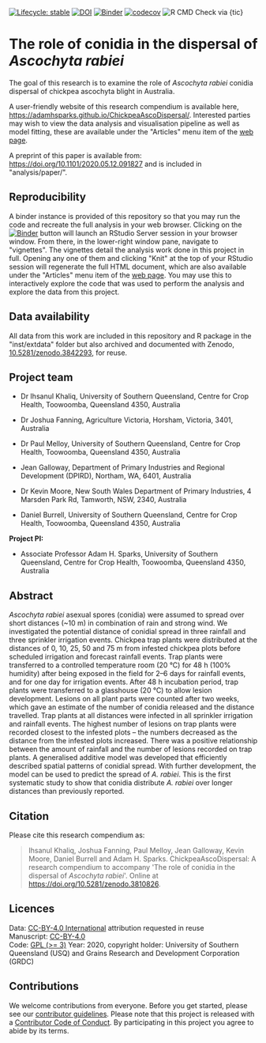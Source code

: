  <!-- badges: start -->
[![Lifecycle: stable](https://img.shields.io/badge/lifecycle-stable-brightgreen.svg)](https://www.tidyverse.org/lifecycle/#stable) [![DOI](https://zenodo.org/badge/241245286.svg)](https://zenodo.org/badge/latestdoi/241245286)
[![Binder](https://mybinder.org/badge_logo.svg)](https://mybinder.org/v2/gh/adamhsparks/ChickpeaAscoDispersal/master?urlpath=rstudio)
[![codecov](https://codecov.io/gh/adamhsparks/ChickpeaAscoDispersal/branch/master/graph/badge.svg)](https://codecov.io/gh/adamhsparks/ChickpeaAscoDispersal)
![R CMD Check via {tic}](https://github.com/adamhsparks/ChickpeaAscoDispersal/workflows/R%20CMD%20Check%20via%20%7Btic%7D/badge.svg)
  <!-- badges: end -->
  
# The role of conidia in the dispersal of _Ascochyta rabiei_

The goal of this research is to examine the role of _Ascochyta rabiei_ conidia dispersal of chickpea ascochyta blight in Australia.

A user-friendly website of this research compendium is available here, <https://adamhsparks.github.io/ChickpeaAscoDispersal/>.
Interested parties may wish to view the data analysis and visualisation pipeline as well as model fitting, these are available under the "Articles" menu item of the [web page](https://adamhsparks.github.io/ChickpeaAscoDispersal/).

A preprint of this paper is available from: <https://doi.org/10.1101/2020.05.12.091827> and is included in "analysis/paper/".

## Reproducibility

A binder instance is provided of this repository so that you may run the code and recreate the full analysis in your web browser.
Clicking on the [![Binder](https://mybinder.org/badge_logo.svg)](https://mybinder.org/v2/gh/adamhsparks/ChickpeaAscoDispersal/master?urlpath=rstudio) button will launch an RStudio Server session in your browser window.
From there, in the lower-right window pane, navigate to "vignettes". The vignettes detail the analysis work done in this project in full.
Opening any one of them and clicking "Knit" at the top of your RStudio session will regenerate the full HTML document, which are also available under the "Articles" menu item of the [web page](https://adamhsparks.github.io/ChickpeaAscoDispersal/).
You may use this to interactively explore the code that was used to perform the analysis and explore the data from this project.

## Data availability

All data from this work are included in this repository and R package in the "inst/extdata" folder but also archived and documented with Zenodo, [10.5281/zenodo.3842293](https://doi.org/10.5281/zenodo.3842293), for reuse.

## Project team

- Dr Ihsanul Khaliq, University of Southern Queensland, Centre for Crop Health, Toowoomba, Queensland 4350, Australia

- Dr Joshua Fanning, Agriculture Victoria, Horsham, Victoria, 3401, Australia

- Dr Paul Melloy, University of Southern Queensland, Centre for Crop Health, Toowoomba, Queensland 4350, Australia

- Jean Galloway, Department of Primary Industries and Regional Development (DPIRD), Northam, WA, 6401, Australia

- Dr Kevin Moore, New South Wales Department of Primary Industries, 4 Marsden Park Rd, Tamworth, NSW, 2340, Australia

- Daniel Burrell, University of Southern Queensland, Centre for Crop Health, Toowoomba, Queensland 4350, Australia

**Project PI:**

- Associate Professor Adam H. Sparks, University of Southern Queensland, Centre for Crop Health, Toowoomba, Queensland 4350, Australia

## Abstract

_Ascochyta rabiei_ asexual spores (conidia) were assumed to spread over short distances (~10 m) in combination of rain and strong wind. We investigated the potential distance of conidial spread in three rainfall and three sprinkler irrigation events. Chickpea trap plants were distributed at the distances of 0, 10, 25, 50 and 75 m from infested chickpea plots before scheduled irrigation and forecast rainfall events. Trap plants were transferred to a controlled temperature room (20 °C) for 48 h (100% humidity) after being exposed in the field for 2–6 days for rainfall events, and for one day for irrigation events. After 48 h incubation period, trap plants were transferred to a glasshouse (20 °C) to allow lesion development. Lesions on all plant parts were counted after two weeks, which gave an estimate of the number of conidia released and the distance travelled. Trap plants at all distances were infected in all sprinkler irrigation and rainfall events. The highest number of lesions on trap plants were recorded closest to the infested plots – the numbers decreased as the distance from the infested plots increased. There was a positive relationship between the amount of rainfall and the number of lesions recorded on trap plants. A generalised additive model was developed that efficiently described spatial patterns of conidial spread. With further development, the model can be used to predict the spread of _A. rabiei_. This is the first systematic study to show that conidia distribute _A. rabiei_ over longer distances than previously reported.

## Citation

Please cite this research compendium as:  

> Ihsanul Khaliq, Joshua Fanning, Paul Melloy, Jean Galloway, Kevin Moore, Daniel Burrell and Adam H. Sparks. ChickpeaAscoDispersal: A research compendium to accompany 'The role of conidia in the dispersal of _Ascochyta rabiei_'. Online at https://doi.org/10.5281/zenodo.3810826.

## Licences

Data: [CC-BY-4.0 International](http://creativecommons.org/licenses/by/4.0/legalcode) attribution requested in reuse  
Manuscript: [CC-BY-4.0](https://creativecommons.org/licenses/by/4.0/)  
Code: [GPL (>= 3)](https://opensource.org/licenses/GPL-3.0)
Year: 2020, copyright holder: University of Southern Queensland (USQ) and Grains Research and Development Corporation (GRDC)

## Contributions

We welcome contributions from everyone.
Before you get started, please see our [contributor guidelines](CONTRIBUTING.html).
Please note that this project is released with a [Contributor Code of Conduct](CONDUCT.html).
By participating in this project you agree to abide by its terms.
